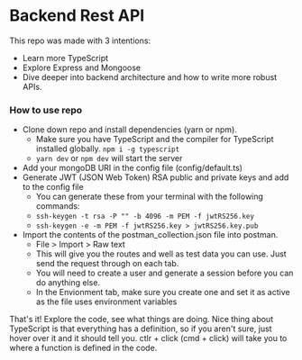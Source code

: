 # Backend Rest API
This repo was made with 3 intentions:
- Learn more TypeScript
- Explore Express and Mongoose
- Dive deeper into backend architecture and how to write more robust APIs.

### How to use repo
- Clone down repo and install dependencies (yarn or npm).
    - Make sure you have TypeScript and the compiler for TypeScript installed globally. `npm i -g typescript`
    - `yarn dev` or `npm dev` will start the server
- Add your mongoDB URI in the config file (config/default.ts)
- Generate JWT (JSON Web Token) RSA public and private keys and add to the config file
    - You can generate these from your terminal with the following commands:
    - `ssh-keygen -t rsa -P "" -b 4096 -m PEM -f jwtRS256.key`
    - `ssh-keygen -e -m PEM -f jwtRS256.key > jwtRS256.key.pub`
- Import the contents of the postman_collection.json file into postman.
    - File > Import > Raw text
    - This will give you the routes and well as test data you can use. Just send the request through on each tab.
    - You will need to create a user and generate a session before you can do anything else.
    - In the Envionment tab, make sure you create one and set it as active as the file uses environment variables

That's it! Explore the code, see what things are doing. Nice thing about TypeScript is that everything has a definition, so if you aren't sure, just hover over it and it should tell you. ctlr + click (cmd + click) will take you to where a function is defined in the code.